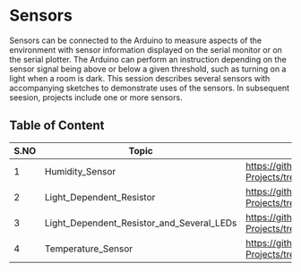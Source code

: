 # Sensors
Sensors can be connected to the Arduino to measure aspects of the environment with sensor information displayed on the serial monitor or on the serial plotter. The Arduino can perform an instruction depending 
on the sensor signal being above or below a given threshold, such as turning on a light when a room is dark. This session describes several sensors with accompanying sketches to demonstrate uses of the sensors. 
In subsequent seesion, projects include one or more sensors.

## Table of Content

| S.NO | Topic | Link |
|-|-|-|
| 1 | Humidity_Sensor | https://github.com/Ahtisham-Hussain/Arduino-Projects/tree/main/Sensors/Humidity_Sensor |
| 2 | Light_Dependent_Resistor | https://github.com/Ahtisham-Hussain/Arduino-Projects/tree/main/Sensors/Light_Dependent_Resistor |
| 3 | Light_Dependent_Resistor_and_Several_LEDs | https://github.com/Ahtisham-Hussain/Arduino-Projects/tree/main/Sensors/Light_Dependent_Resistor_and_Several_LEDs |
| 4 | Temperature_Sensor | https://github.com/Ahtisham-Hussain/Arduino-Projects/tree/main/Sensors/Temperature_Sensor |